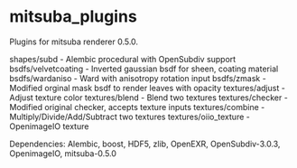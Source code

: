 # mitsuba_plugins
Plugins for mitsuba renderer 0.5.0.

shapes/subd           - Alembic procedural with OpenSubdiv support
bsdfs/velvetcoating   - Inverted gaussian bsdf for sheen, coating material
bsdfs/wardaniso       - Ward with anisotropy rotation input
bsdfs/zmask           - Modified orginal mask bsdf to render leaves with opacity
textures/adjust       - Adjust texture color
textures/blend        - Blend two textures
textures/checker      - Modified original checker, accepts texture inputs
textures/combine      - Multiply/Divide/Add/Subtract two textures
textures/oiio_texture - OpenimageIO texture

Dependencies:
Alembic,
boost,
HDF5,
zlib,
OpenEXR,
OpenSubdiv-3.0.3,
OpenimageIO,
mitsuba-0.5.0